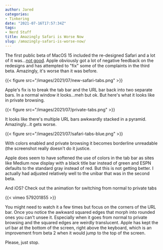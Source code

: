 ```yaml
---
author: Jared
categories:
- Tinkering
date: "2021-07-16T17:57:34Z"
tags:
- Nerd Stuff
title: Amazingly Safari is Worse Now
slug: /amazingly-safari-is-worse-now/
---
```

The first public beta of MacOS 15 included the re-designed Safari and a lot of it was…[not good](https://blog.jaredeberle.org/posts/walking-on-glass/). Apple obviously got a lot of negative feedback on the redesigns and has attempted to "fix" some of the complaints in the third beta. Amazingly, it's worse than it was before.

{{< figure src="/images/2021/07/new-safari-tabs.png" >}}

Apple's fix is to break the tab bar and the URL bar back into two separate bars. In a normal window it looks…meh but ok. But here's what it looks like in private browsing.

{{< figure src="/images/2021/07/private-tabs.png" >}}

It looks like there's multiple URL bars awkwardly stacked in a pyramid. Amazingly…it gets worse.

{{< figure src="/images/2021/07/safari-tabs-blue.png" >}}

With colors enabled and private browsing it becomes borderline unreadable (the screenshot really doesn't do it justice.

Apple does seem to have softened the use of colors in the tab bar as sites like Medium now display with a black title bar instead of green and ESPN defaults to the standard gray instead of red. But this is not getting better. I actually had adjusted relatively well to the unibar that was in the second beta.

And iOS? Check out the animation for switching from normal to private tabs

{{< vimeo 579201855 >}}

You might need to watch it a few times but focus on the corners of the URL bar. Once you notice the awkward squared edges that morph into rounded ones you can't unsee it. Especially when it goes from normal to private browsing and the squared edges are weirdly translucent. Apple has kept the url bar at the bottom of the screen, right above the keyboard, which is an improvement from beta 2 when it would jump to the top of the screen.

Please, just stop.